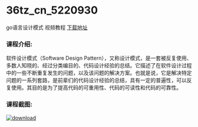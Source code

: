 # 36tz_cn_5220930
go语言设计模式 视频教程
[下载地址](http://www.36tz.cn/article/5220930 "下载地址")
### 课程介绍:
软件设计模式（Software Design Pattern），又称设计模式，是一套被反复使用、多数人知晓的、经过分类编目的、代码设计经验的总结。它描述了在软件设计过程中的一些不断重复发生的问题，以及该问题的解决方案。也就是说，它是解决特定问题的一系列套路，是前辈们的代码设计经验的总结，具有一定的普遍性，可以反复使用。其目的是为了提高代码的可重用性、代码的可读性和代码的可靠性。

### 课程截图:
[![download](http://36tz.cn/muke_img/2021_08_2-74.png "下载地址")](http://www.36tz.cn "下载地址")
